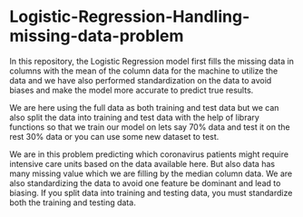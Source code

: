 # Logistic-Regression-Handling-missing-data-problem
In this repository, the Logistic Regression model first fills the missing data in columns with the mean of the column data for the machine to utilize the data and we have also performed standardization on the data to avoid biases and make the model more accurate to predict true results.


We are here using the full data as both training and test data but we can also split the data into training and test data with the help of library functions so that we train our model on lets say 70% data and test it on the rest 30% data or you can use some new dataset to test.


We are in this problem predicting which coronavirus patients might require intensive care units based on the data available here. But also data has many missing value which we are filling by the median column data. We are also standardizing the data to avoid one feature be dominant and lead to biasing. If you split data into training and testing data, you must standardize both the training and testing data.

